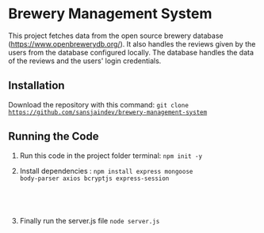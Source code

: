 # Brewery Management System

This project fetches data from the open source brewery database (<a href="https://www.openbrewerydb.org/">https://www.openbrewerydb.org/</a>). It also handles the reviews given by the users from the database configured locally. The database handles the data of the reviews and the users' login credentials.
 
## Installation
Download the repository with this command: <code>git clone https://github.com/sansjaindev/brewery-management-system</code>

## Running the Code
1. Run this code in the project folder terminal: <code>npm init -y </code>

2. Install dependencies : <code>npm install express mongoose body-parser axios bcryptjs express-session
</code>

3. Finally run the server.js file <code>node server.js</code>
